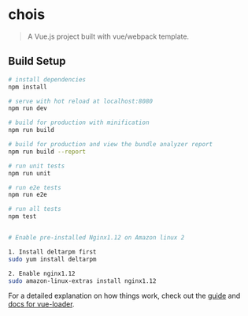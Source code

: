# chois

> A Vue.js project built with vue/webpack template.

## Build Setup

``` bash
# install dependencies
npm install

# serve with hot reload at localhost:8080
npm run dev

# build for production with minification
npm run build

# build for production and view the bundle analyzer report
npm run build --report

# run unit tests
npm run unit

# run e2e tests
npm run e2e

# run all tests
npm test


# Enable pre-installed Nginx1.12 on Amazon linux 2

1. Install deltarpm first
sudo yum install deltarpm

2. Enable nginx1.12
sudo amazon-linux-extras install nginx1.12

```

For a detailed explanation on how things work, check out the [guide](http://vuejs-templates.github.io/webpack/) and [docs for vue-loader](http://vuejs.github.io/vue-loader).


